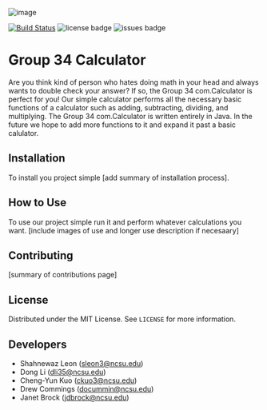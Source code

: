 ![image](https://user-images.githubusercontent.com/32468777/187042883-c0b331ed-08ef-4cd2-9e19-0d7c0a3d38ba.png)

[![Build Status](https://app.travis-ci.com/shahleon/cs510-homework-1.svg?branch=develop)](https://app.travis-ci.com/shahleon/cs510-homework-1)
![license badge](https://img.shields.io/github/license/shahleon/cs510-homework-1)
![issues badge](https://img.shields.io/github/issues/shahleon/cs510-homework-1)

# Group 34 Calculator

Are you think kind of person who hates doing math in your head and always wants to double check your answer? If so, the Group 34 com.Calculator is perfect for you! Our simple calculator performs all the necessary basic functions of a calculator such as adding, subtracting, dividing, and multiplying. The Group 34 com.Calculator is written entirely in Java. In the future we hope to add more functions to it and expand it past a basic calulator.

## Installation

To install you project simple [add summary of installation process].

## How to Use

To use our project simple run it and perform whatever calculations you want. [include images of use and longer use description if necesaary]

## Contributing

[summary of contributions page]

## License

Distributed under the MIT License. See `LICENSE` for more information.

## Developers

* Shahnewaz Leon (sleon3@ncsu.edu)
* Dong Li (dli35@ncsu.edu)
* Cheng-Yun Kuo (ckuo3@ncsu.edu)
* Drew Commings (docummin@ncsu.edu)
* Janet Brock (jdbrock@ncsu.edu)

